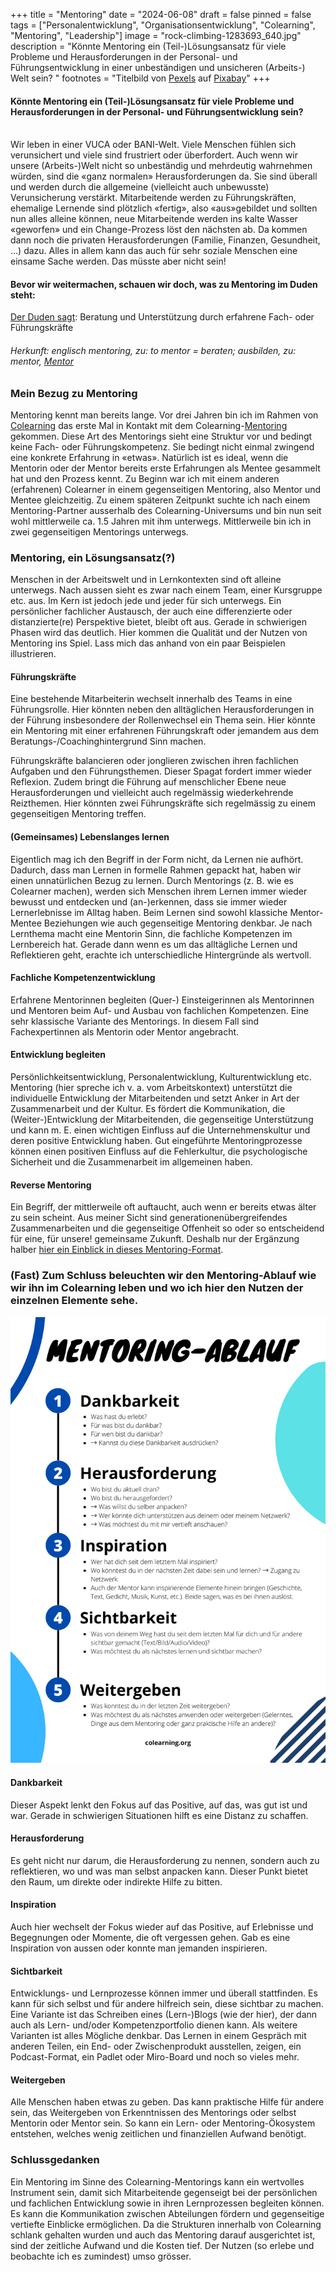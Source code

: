 +++
title = "Mentoring"
date = "2024-06-08"
draft = false
pinned = false
tags = ["Personalentwicklung", "Organisationsentwicklung", "Colearning", "Mentoring", "Leadership"]
image = "rock-climbing-1283693_640.jpg"
description = "Könnte Mentoring ein (Teil-)Lösungsansatz für viele Probleme und Herausforderungen in der Personal- und Führungsentwicklung in einer unbeständigen und unsicheren (Arbeits-) Welt sein? "
footnotes = "Titelbild von [Pexels](https://pixabay.com/de/users/pexels-2286921/?utm_source=link-attribution&utm_medium=referral&utm_campaign=image&utm_content=1283693) auf [Pixabay](https://pixabay.com/de/?utm_source=link-attribution&utm_medium=referral&utm_campaign=image&utm_content=1283693)"
+++
#### Könnte Mentoring ein (Teil-)Lösungsansatz für viele Probleme und Herausforderungen in der Personal- und Führungsentwicklung sein? 

\
Wir leben in einer VUCA oder BANI-Welt. Viele Menschen fühlen sich verunsichert und viele sind frustriert oder überfordert. Auch wenn wir unsere (Arbeits-)Welt nicht so unbeständig und mehrdeutig wahrnehmen würden, sind die «ganz normalen» Herausforderungen da. Sie sind überall und werden durch die allgemeine (vielleicht auch unbewusste) Verunsicherung verstärkt. Mitarbeitende werden zu Führungskräften, ehemalige Lernende sind plötzlich «fertig», also «aus»gebildet und sollten nun alles alleine können, neue Mitarbeitende werden ins kalte Wasser «geworfen» und ein Change-Prozess löst den nächsten ab. Da kommen dann noch die privaten Herausforderungen (Familie, Finanzen, Gesundheit, …) dazu. Alles in allem kann das auch für sehr soziale Menschen eine einsame Sache werden. Das müsste aber nicht sein! 

#### Bevor wir weitermachen, schauen wir doch, was zu Mentoring im Duden steht: 

[Der Duden sagt](https://www.duden.de/rechtschreibung/Mentoring): Beratung und Unterstützung durch erfahrene Fach- oder Führungskräfte

###### Herkunft: englisch mentoring, zu: to mentor = beraten; ausbilden, zu: mentor, [Mentor](https://www.duden.de/rechtschreibung/Mentor_Berater)

### **Mein Bezug zu Mentoring**

Mentoring kennt man bereits lange. Vor drei Jahren bin ich im Rahmen von [Colearning](https://www.colearning.org) das erste Mal in Kontakt mit dem Colearning-[Mentoring](https://handbuch.colearning.org/operatives/informationssystem/mentoring-ablauf#mentoring-ablauf-ausfuehrlich) gekommen. Diese Art des Mentorings sieht eine Struktur vor und bedingt keine Fach- oder Führungskompetenz. Sie bedingt nicht einmal zwingend eine konkrete Erfahrung in «etwas». Natürlich ist es ideal, wenn die Mentorin oder der Mentor bereits erste Erfahrungen als Mentee gesammelt hat und den Prozess kennt. Zu Beginn war ich mit einem anderen (erfahrenen) Colearner in einem gegenseitigen Mentoring, also Mentor und Mentee gleichzeitig. Zu einem späteren Zeitpunkt suchte ich nach einem Mentoring-Partner ausserhalb des Colearning-Universums und bin nun seit wohl mittlerweile ca. 1.5 Jahren mit ihm unterwegs. Mittlerweile bin ich in zwei gegenseitigen Mentorings unterwegs. 

### **Mentoring, ein Lösungsansatz(?)**

Menschen in der Arbeitswelt und in Lernkontexten sind oft alleine unterwegs. Nach aussen sieht es zwar nach einem Team, einer Kursgruppe etc. aus. Im Kern ist jedoch jede und jeder für sich unterwegs. Ein persönlicher fachlicher Austausch, der auch eine differenzierte oder distanzierte(re) Perspektive bietet, bleibt oft aus. Gerade in schwierigen Phasen wird das deutlich. Hier kommen die Qualität und der Nutzen von Mentoring ins Spiel. Lass mich das anhand von ein paar Beispielen illustrieren.

#### **Führungskräfte**

Eine bestehende Mitarbeiterin wechselt innerhalb des Teams in eine Führungsrolle. Hier könnten neben den alltäglichen Herausforderungen in der Führung insbesondere der Rollenwechsel ein Thema sein. Hier könnte ein Mentoring mit einer erfahrenen Führungskraft oder jemandem aus dem Beratungs-/Coachinghintergrund Sinn machen. 

Führungskräfte balancieren oder jonglieren zwischen ihren fachlichen Aufgaben und den Führungsthemen. Dieser Spagat fordert immer wieder Reflexion. Zudem bringt die Führung auf menschlicher Ebene neue Herausforderungen und vielleicht auch regelmässig wiederkehrende Reizthemen. Hier könnten zwei Führungskräfte sich regelmässig zu einem gegenseitigen Mentoring treffen. 

#### **(Gemeinsames) Lebenslanges lernen**

Eigentlich mag ich den Begriff in der Form nicht, da Lernen nie aufhört. Dadurch, dass man Lernen in formelle Rahmen gepackt hat, haben wir einen unnatürlichen Bezug zu lernen. Durch Mentorings (z. B. wie es Colearner machen), werden sich Menschen ihrem Lernen immer wieder bewusst und entdecken und (an-)erkennen, dass sie immer wieder Lernerlebnisse im Alltag haben. Beim Lernen sind sowohl klassiche Mentor-Mentee Beziehungen wie auch gegenseitige Mentoring denkbar. Je nach Lernthema macht eine Mentorin Sinn, die fachliche Kompetenzen im Lernbereich hat. Gerade dann wenn es um das alltägliche Lernen und Reflektieren geht, erachte ich unterschiedliche Hintergründe als wertvoll. 

#### **Fachliche Kompetenzentwicklung** 

Erfahrene Mentorinnen begleiten (Quer-) Einsteigerinnen als Mentorinnen und Mentoren beim Auf- und Ausbau von fachlichen Kompetenzen. Eine sehr klassische Variante des Mentorings. In diesem Fall sind Fachexpertinnen als Mentorin oder Mentor angebracht. 

#### **Entwicklung begleiten**

Persönlichkeitsentwicklung, Personalentwicklung, Kulturentwicklung etc. Mentoring (hier spreche ich v. a. vom Arbeitskontext) unterstützt die individuelle Entwicklung der Mitarbeitenden und setzt Anker in Art der Zusammenarbeit und der Kultur. Es fördert die Kommunikation, die (Weiter-)Entwicklung der Mitarbeitenden, die gegenseitige Unterstützung und kann m. E. einen wichtigen Einfluss auf die Unternehmenskultur und deren positive Entwicklung haben. Gut eingeführte Mentoringprozesse können einen positiven Einfluss auf die Fehlerkultur, die psychologische Sicherheit und die Zusammenarbeit im allgemeinen haben. 

#### **Reverse Mentoring**

Ein Begriff, der mittlerweile oft auftaucht, auch wenn er bereits etwas älter zu sein scheint. Aus meiner Sicht sind generationenübergreifendes Zusammenarbeiten und die gegenseitige Offenheit so oder so entscheidend für eine, für unsere! gemeinsame Zukunft. Deshalb nur der Ergänzung halber [hier ein Einblick in dieses Mentoring-Format](https://www.monster.ch/de/mitarbeiter-finden/hr-know-how/recruiting/talent-management/reverse-mentoring-training-coaching-weiterbildung-099706/). 

### (Fast) Zum Schluss beleuchten wir den Mentoring-Ablauf wie wir ihn im Colearning leben und wo ich hier den Nutzen der einzelnen Elemente sehe. 

![](kopie-von-flyer-mentoring-a4.png)

#### **Dankbarkeit**

Dieser Aspekt lenkt den Fokus auf das Positive, auf das, was gut ist und war. Gerade in schwierigen Situationen hilft es eine Distanz zu schaffen. 

#### **Herausforderung**

Es geht nicht nur darum, die Herausforderung zu nennen, sondern auch zu reflektieren, wo und was man selbst anpacken kann. Dieser Punkt bietet den Raum, um direkte oder indirekte Hilfe zu bitten.

#### **Inspiration**

Auch hier wechselt der Fokus wieder auf das Positive, auf Erlebnisse und Begegnungen oder Momente, die oft vergessen gehen. Gab es eine Inspiration von aussen oder konnte man jemanden inspirieren. 

#### **Sichtbarkeit**

Entwicklungs- und Lernprozesse können immer und überall stattfinden. Es kann für sich selbst und für andere hilfreich sein, diese sichtbar zu machen. Eine Variante ist das Schreiben eines (Lern-)Blogs (wie der hier), der dann auch als Lern- und/oder Kompetenzportfolio dienen kann. Als weitere Varianten ist alles Mögliche denkbar. Das Lernen in einem Gespräch mit anderen Teilen, ein End- oder Zwischenprodukt ausstellen, zeigen, ein Podcast-Format, ein Padlet oder Miro-Board und noch so vieles mehr.

#### **Weitergeben**

Alle Menschen haben etwas zu geben. Das kann praktische Hilfe für andere sein, das Weitergeben von Erkenntnissen des Mentorings oder selbst Mentorin oder Mentor sein. So kann ein Lern- oder Mentoring-Ökosystem entstehen, welches wenig zeitlichen und finanziellen Aufwand benötigt.

### Schlussgedanken

Ein Mentoring im Sinne des Colearning-Mentorings kann ein wertvolles Instrument sein, damit sich Mitarbeitende gegenseigt bei der persönlichen und fachlichen Entwicklung sowie in ihren Lernprozessen begleiten können. Es kann die Kommunikation zwischen Abteilungen fördern und gegenseitige vertiefte Einblicke ermöglichen. Da die Strukturen innerhalb von Colearning schlank gehalten wurden und auch das Mentoring darauf ausgerichtet ist, sind der zeitliche Aufwand und die Kosten tief. Der Nutzen (so erlebe und beobachte ich es zumindest) umso grösser.